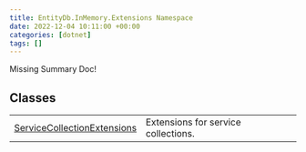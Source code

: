 ```yaml
---
title: EntityDb.InMemory.Extensions Namespace
date: 2022-12-04 10:11:00 +00:00
categories: [dotnet]
tags: []
---
```


Missing Summary Doc!
## Classes
<table><tr><td><!--/posts/dotnet-entitydb-inmemory-extensions-servicecollectionextensions--><a href='#'>ServiceCollectionExtensions</a></td><td>
Extensions for service collections.
</td></tr></table>
